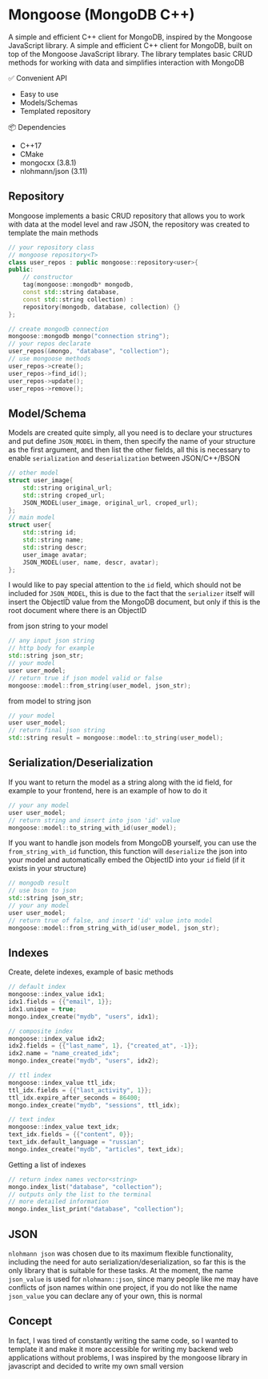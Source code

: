 # Mongoose (MongoDB C++)

A simple and efficient C++ client for MongoDB, inspired by the Mongoose JavaScript library. A simple and efficient C++ client for MongoDB, built on top of the Mongoose JavaScript library. The library templates basic CRUD methods for working with data and simplifies interaction with MongoDB

✅ Convenient API
- Easy to use
- Models/Schemas
- Templated repository

📦 Dependencies
- C++17
- CMake
- mongocxx (3.8.1)
- nlohmann/json (3.11)


## Repository
Mongoose implements a basic CRUD repository that allows you to work with data at the model level <T> and raw JSON, the repository was created to template the main methods
```cpp
// your repository class
// mongoose repository<T>
class user_repos : public mongoose::repository<user>{
public:
    // constructor
    tag(mongoose::mongodb* mongodb, 
    const std::string database, 
    const std::string collection) :
    repository(mongodb, database, collection) {}
};
```
```cpp
// create mongodb connection
mongoose::mongodb mongo("connection string");
// your repos declarate
user_repos(&mongo, "database", "collection");
// use mongoose methods
user_repos->create();
user_repos->find_id();
user_repos->update();
user_repos->remove();
```


## Model/Schema
Models are created quite simply, all you need is to declare your structures and put define `JSON_MODEL` in them, then specify the name of your structure as the first argument, and then list the other fields, all this is necessary to enable `serialization` and `deserialization` between JSON/C++/BSON
```cpp
// other model
struct user_image{
    std::string original_url;
    std::string croped_url;
    JSON_MODEL(user_image, original_url, croped_url);
};
// main model
struct user{
    std::string id;
    std::string name;
    std::string descr;
    user_image avatar;
    JSON_MODEL(user, name, descr, avatar);
};
```

I would like to pay special attention to the `id` field, which should not be included for `JSON_MODEL`, this is due to the fact that the `serializer` itself will insert the ObjectID value from the MongoDB document, but only if this is the root document where there is an ObjectID

from json string to <T> your model
```cpp
// any input json string
// http body for example 
std::string json_str;
// your model
user user_model;
// return true if json model valid or false
mongoose::model::from_string(user_model, json_str);
```

from model <T> to string json
```cpp
// your model
user user_model;
// return final json string
std::string result = mongoose::model::to_string(user_model);
```


## Serialization/Deserialization
If you want to return the model as a string along with the id field, for example to your frontend, here is an example of how to do it
```cpp
// your any model
user user_model;
// return string and insert into json 'id' value
mongoose::model::to_string_with_id(user_model);
```
If you want to handle json models from MongoDB yourself, you can use the `from_string_with_id` function, this function will `deserialize` the json into your model and automatically embed the ObjectID into your `id` field (if it exists in your structure)
```cpp
// mongodb result
// use bson to json 
std::string json_str;
// your any model
user user_model;
// return true of false, and insert 'id' value into model
mongoose::model::from_string_with_id(user_model, json_str);
```


## Indexes
Create, delete indexes, example of basic methods
```cpp
// default index
mongoose::index_value idx1;
idx1.fields = {{"email", 1}};
idx1.unique = true;
mongo.index_create("mydb", "users", idx1);

// composite index
mongoose::index_value idx2;
idx2.fields = {{"last_name", 1}, {"created_at", -1}};
idx2.name = "name_created_idx";
mongo.index_create("mydb", "users", idx2);

// ttl index
mongoose::index_value ttl_idx;
ttl_idx.fields = {{"last_activity", 1}};
ttl_idx.expire_after_seconds = 86400;
mongo.index_create("mydb", "sessions", ttl_idx);

// text index
mongoose::index_value text_idx;
text_idx.fields = {{"content", 0}};
text_idx.default_language = "russian";
mongo.index_create("mydb", "articles", text_idx);
```
Getting a list of indexes
```cpp
// return index names vector<string>
mongo.index_list("database", "collection");
// outputs only the list to the terminal
// more detailed information
mongo.index_list_print("database", "collection");
```


## JSON
`nlohmann json` was chosen due to its maximum flexible functionality, including the need for auto serialization/deserialization, so far this is the only library that is suitable for these tasks. At the moment, the name `json_value` is used for `nlohmann::json`, since many people like me may have conflicts of json names within one project, if you do not like the name `json_value` you can declare any of your own, this is normal


## Concept
In fact, I was tired of constantly writing the same code, so I wanted to template it and make it more accessible for writing my backend web applications without problems, I was inspired by the mongoose library in javascript and decided to write my own small version